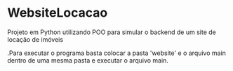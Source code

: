 # WebsiteLocacao
Projeto em Python utilizando POO para simular o backend de um site de locação de imóveis

.Para executar o programa basta colocar a pasta 'website' e o arquivo main dentro de uma mesma pasta e executar o arquivo main.
